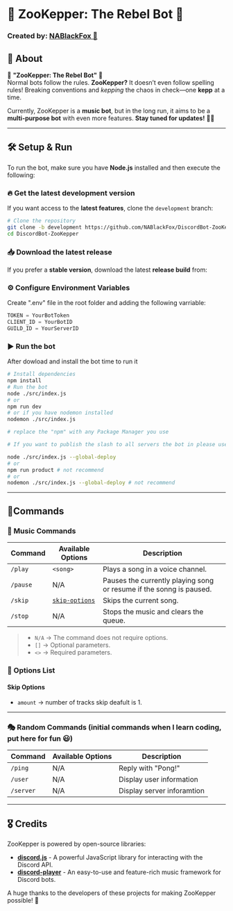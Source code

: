 # 🐊 ZooKepper: The Rebel Bot 🐊

### Created by: [NABlackFox 🦊](https://github.com/NABlackFox)

## 🤖 About
🚀 **"ZooKepper: The Rebel Bot"** 🚀  
Normal bots follow the rules. **ZooKepper?** It doesn’t even follow spelling rules! Breaking conventions and *kepping* the chaos in check—one **kepp** at a time.  

Currently, ZooKepper is a **music bot**, but in the long run, it aims to be a **multi-purpose bot** with even more features. **Stay tuned for updates!** 🎵🔥  

---

## 🛠 Setup & Run
To run the bot, make sure you have **Node.js** installed and then execute the following:

### 🔥 Get the latest development version  
If you want access to the **latest features**, clone the `development` branch:  
```bash
# Clone the repository
git clone -b development https://github.com/NABlackFox/DiscordBot-ZooKepper.git
cd DiscordBot-ZooKepper
```
### 📥 Download the latest release  
If you prefer a **stable version**, download the latest **release build** from:  

<!-- #### 🔗 [**Latest Release**](https://github.com/NABlackFox/DiscordBot-ZooKepper/releases/latest)   -->

### ⚙️ Configure Environment Variables 

Create ".env" file in the root folder and adding the following varriable:
``` js
TOKEN = YourBotToken
CLIENT_ID = YourBotID
GUILD_ID = YourServerID 
```

### ▶️ Run the bot
After dowload and install the bot time to run it
```bash
# Install dependencies
npm install
# Run the bot
node ./src/index.js
# or
npm run dev
# or if you have nodemon installed
nodemon ./src/index.js 

# replace the "npm" with any Package Manager you use

# If you want to publish the slash to all servers the bot in please use the option "--global-deploy". Global deploy will take one to several hours to deploy to all servers

node ./src/index.js --global-deploy
# or
npm run product # not recommend
# or 
nodemon ./src/index.js --global-deploy # not recommend
```
---
## 📜Commands
### 🎵 Music Commands 

| Command       | Available Options        | Description |
|--------------|--------------------------|-------------|
| `/play`      | `<song>`                  | Plays a song in a voice channel. |
| `/pause`     | N/A                        | Pauses the currently playing song or resume if the sonng is paused. |
| `/skip`  | [`skip-options`](#skip-options) | Skips the current song. |
| `/stop`      | N/A                        | Stops the music and clears the queue. |

 
> - `N/A` → The command does not require options.  
> - `[]` → Optional parameters.  
> - `<>` → Required parameters.  
### 📝 Options List

#### Skip Options <a name="skip-options"></a>
- `amount` → number of tracks skip deafult is 1.
---
### 🎭 Random Commands (initial commands when I learn coding, put here for fun 😃)
| Command       | Available Options        | Description |
|--------------|--------------------------|-------------|
| `/ping`      | N/A                  | Reply with "Pong!" |
| `/user`     | N/A                        | Display user information |
| `/server`      | N/A                        | Display server inforamtion |
---

## 🎖 Credits  
ZooKepper is powered by open-source libraries:  

- [**discord.js**](https://discord.js.org/) - A powerful JavaScript library for interacting with the Discord API.  
- [**discord-player**](https://discord-player.js.org/) - An easy-to-use and feature-rich music framework for Discord bots.  

A huge thanks to the developers of these projects for making ZooKepper possible! 🚀  
